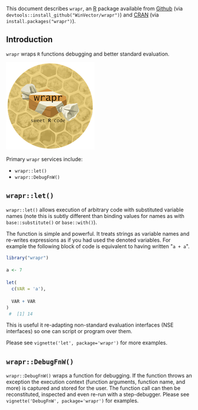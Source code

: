 <!-- README.md is generated from README.Rmd. Please edit that file -->
This document describes `wrapr`, an [R](https://cran.r-project.org) package available from [Github](https://github.com/WinVector/wrapr) (via `devtools::install_github("WinVector/wrapr")`) and [CRAN](https://CRAN.R-project.org/) (via `install.packages("wrapr")`).

Introduction
------------

`wrapr` wraps `R` functions debugging and better standard evaluation.

![](tools/wraprs.png)

Primary `wrapr` services include:

-   `wrapr::let()`
-   `wrapr::DebugFnW()`

`wrapr::let()`
--------------

`wrapr::let()` allows execution of arbitrary code with substituted variable names (note this is subtly different than binding values for names as with `base::substitute()` or `base::with()`).

The function is simple and powerful. It treats strings as variable names and re-writes expressions as if you had used the denoted variables. For example the following block of code is equivalent to having written "`a + a`".

``` r
library("wrapr")

a <- 7

let(
  c(VAR = 'a'),
  
  VAR + VAR
)
 #  [1] 14
```

This is useful it re-adapting non-standard evaluation interfaces (NSE interfaces) so one can script or program over them.

Please see `vignette('let', package='wrapr')` for more examples.

`wrapr::DebugFnW()`
-------------------

`wrapr::DebugFnW()` wraps a function for debugging. If the function throws an exception the execution context (function arguments, function name, and more) is captured and stored for the user. The function call can then be reconstituted, inspected and even re-run with a step-debugger. Please see `vignette('DebugFnW', package='wrapr')` for examples.
